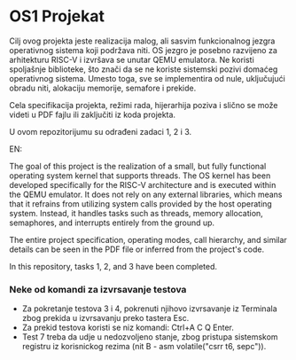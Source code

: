 <h1> OS1 Projekat </h1>
Cilj ovog projekta jeste realizacija malog, ali sasvim funkcionalnog jezgra operativnog sistema koji podržava niti.
OS jezgro je posebno razvijeno za arhitekturu RISC-V i izvršava se unutar QEMU emulatora. Ne koristi spoljašnje biblioteke, što znači da se ne koriste sistemski pozivi domaćeg operativnog sistema. Umesto toga, sve se implementira od nule, uključujući obradu niti, alokaciju memorije, semafore i prekide.

Cela specifikacija projekta, režimi rada, hijerarhija poziva i slično se može videti u PDF fajlu ili zaključiti iz koda projekta.

U ovom repozitorijumu su odrađeni zadaci 1, 2 i 3.

EN:

The goal of this project is the realization of a small, but fully functional operating system kernel that supports threads.
The OS kernel has been developed specifically for the RISC-V architecture and is executed within the QEMU emulator. It does not rely on any external libraries, which means that it refrains from utilizing system calls provided by the host operating system. Instead, it handles tasks such as threads, memory allocation, semaphores, and interrupts entirely from the ground up.

The entire project specification, operating modes, call hierarchy, and similar details can be seen in the PDF file or inferred from the project's code.

In this repository, tasks 1, 2, and 3 have been completed.


<h3> Neke od komandi za izvrsavanje testova </h3>

- Za pokretanje testova 3 i 4, pokrenuti njihovo izvrsavanje iz Terminala zbog prekida u izvrsavanju preko tastera Esc.
- Za prekid testova koristi se niz komandi: Ctrl+A C Q Enter.
- Test 7 treba da udje u nedozvoljeno stanje, zbog pristupa sistemskom registru iz korisnickog rezima (nit B - asm volatile("csrr t6, sepc")).
